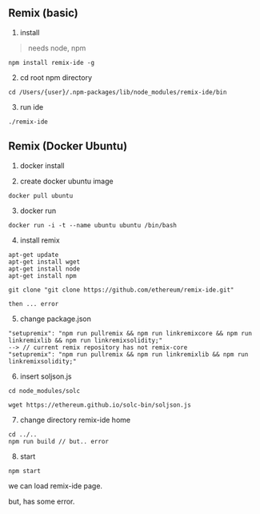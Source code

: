 ## Remix (basic)

1. install
> needs node, npm

```
npm install remix-ide -g
```

2. cd root npm directory
```
cd /Users/{user}/.npm-packages/lib/node_modules/remix-ide/bin
```

3. run ide
```
./remix-ide
```



## Remix (Docker Ubuntu)

1. docker install

2. create docker ubuntu image
```
docker pull ubuntu
```

3. docker run
```
docker run -i -t --name ubuntu ubuntu /bin/bash
```

4. install remix
```
apt-get update
apt-get install wget
apt-get install node
apt-get install npm

git clone "git clone https://github.com/ethereum/remix-ide.git"

then ... error

```

5. change package.json
```
"setupremix": "npm run pullremix && npm run linkremixcore && npm run linkremixlib && npm run linkremixsolidity;"
--> // current remix repository has not remix-core
"setupremix": "npm run pullremix && npm run linkremixlib && npm run linkremixsolidity;"
```

6. insert soljson.js
```
cd node_modules/solc

wget https://ethereum.github.io/solc-bin/soljson.js
```

7. change directory remix-ide home
```
cd ../..
npm run build // but.. error
```

8. start
```
npm start
```

we can load remix-ide page.

but, has some error.
